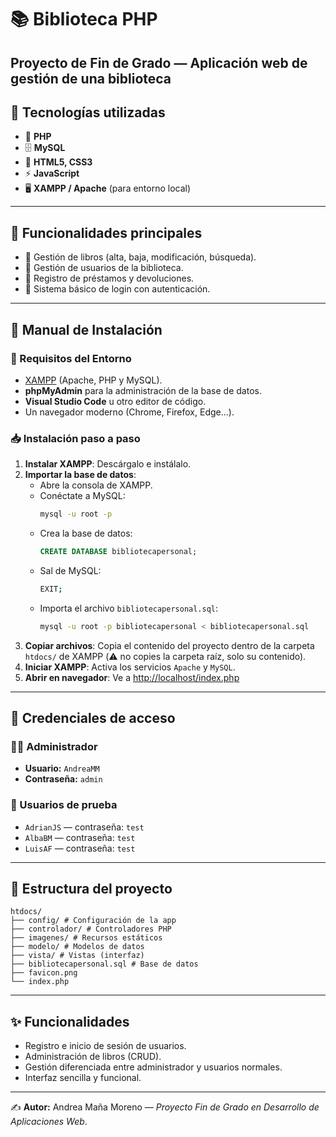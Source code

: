 # 📚 Biblioteca PHP

Proyecto de Fin de Grado — Aplicación web de gestión de una biblioteca 
---

## 🚀 Tecnologías utilizadas
- 🐘 **PHP**  
- 🗄️ **MySQL**  
- 🎨 **HTML5, CSS3**  
- ⚡ **JavaScript**  
- 🖥️ **XAMPP / Apache** (para entorno local)

---

## 📂 Funcionalidades principales
- 📖 Gestión de libros (alta, baja, modificación, búsqueda).  
- 👤 Gestión de usuarios de la biblioteca.  
- 📅 Registro de préstamos y devoluciones.  
- 🔐 Sistema básico de login con autenticación.  

---

## 🚀 Manual de Instalación

### 🔧 Requisitos del Entorno
- [XAMPP](https://www.apachefriends.org/es/index.html) (Apache, PHP y MySQL).  
- **phpMyAdmin** para la administración de la base de datos.  
- **Visual Studio Code** u otro editor de código.  
- Un navegador moderno (Chrome, Firefox, Edge...).  

### 📥 Instalación paso a paso
1. **Instalar XAMPP**: Descárgalo e instálalo.  
2. **Importar la base de datos**:  
   - Abre la consola de XAMPP.  
   - Conéctate a MySQL:  
     ```bash
     mysql -u root -p
     ```
   - Crea la base de datos:  
     ```sql
     CREATE DATABASE bibliotecapersonal;
     ```
   - Sal de MySQL:  
     ```bash
     EXIT;
     ```
   - Importa el archivo `bibliotecapersonal.sql`:  
     ```bash
     mysql -u root -p bibliotecapersonal < bibliotecapersonal.sql
     ```
3. **Copiar archivos**: Copia el contenido del proyecto dentro de la carpeta `htdocs/` de XAMPP (⚠️ no copies la carpeta raíz, solo su contenido).  
4. **Iniciar XAMPP**: Activa los servicios `Apache` y `MySQL`.  
5. **Abrir en navegador**: Ve a [http://localhost/index.php](http://localhost/index.php)  

---

## 🔑 Credenciales de acceso

### 👩‍💻 Administrador
- **Usuario:** `AndreaMM`  
- **Contraseña:** `admin`  

### 👥 Usuarios de prueba
- `AdrianJS` — contraseña: `test`  
- `AlbaBM` — contraseña: `test`  
- `LuisAF` — contraseña: `test`  

---

## 📂 Estructura del proyecto
```
htdocs/
├── config/ # Configuración de la app
├── controlador/ # Controladores PHP
├── imagenes/ # Recursos estáticos
├── modelo/ # Modelos de datos
├── vista/ # Vistas (interfaz)
├── bibliotecapersonal.sql # Base de datos
├── favicon.png
└── index.php

```
--- 

## ✨ Funcionalidades
- Registro e inicio de sesión de usuarios.  
- Administración de libros (CRUD).  
- Gestión diferenciada entre administrador y usuarios normales.  
- Interfaz sencilla y funcional.  

---

✍️ **Autor:** Andrea Maña Moreno — *Proyecto Fin de Grado en Desarrollo de Aplicaciones Web*.
